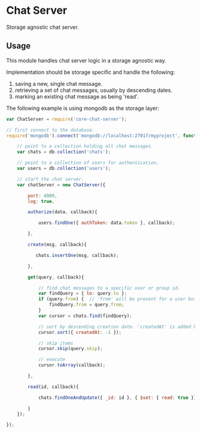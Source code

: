 # Chat Server

Storage agnostic chat server.

## Usage

This module handles chat server logic in a storage agnostic way.

Implementation should be storage specific and handle the following:

 1. saving a new, single chat message.
 2. retrieving a set of chat messages, usually by descending dates.
 3. marking an existing chat message as being 'read'.

The following example is using mongodb as the storage layer:

```js
var ChatServer = require('core-chat-server');

// first connect to the database.
require('mongodb').connect('mongodb://localhost:27017/myproject', function(err, db) {

    // point to a collection holding all chat messages.
    var chats = db.collection('chats');

    // point to a collection of users for authentication.
    var users = db.collection('users');

    // start the chat server.
    var chatServer = new ChatServer({

        port: 4000,
        log: true,

        authorize(data, callback){

            users.findOne({ authToken: data.token }, callback);

        },

        create(msg, callback){

           chats.insertOne(msg, callback);

        },

        get(query, callback){

            // find chat messages to a specific user or group id.
            var findQuery = { to: query.to };
            if (query.from) {  // 'from' will be present for a user but not for a group.
                findQuery.from = query.from;
            }
            var cursor = chats.find(findQuery);

            // sort by descending creation date. 'createdAt' is added by the chat server to every message.
            cursor.sort({ createdAt: -1 });

            // skip items            
            cursor.skip(query.skip);

            // execute                        
            cursor.toArray(callback);

        },

        read(id, callback){

            chats.findOneAndUpdate({ _id: id }, { $set: { read: true }}, {}, callback);

        }
    });

});


```
